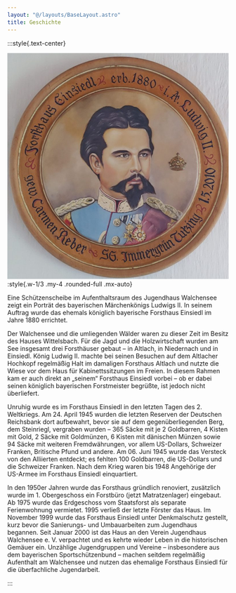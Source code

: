 ```yaml
---
layout: "@/layouts/BaseLayout.astro"
title: Geschichte
---
```


:::style{.text-center}

![](src/images/schuetzenscheibe-ludwig-forsthaus-einsiedl.jpg):style{.w-1/3 .my-4 .rounded-full .mx-auto}

Eine Schützenscheibe im Aufenthaltsraum des Jugendhaus Walchensee zeigt ein Porträt des bayerischen Märchenkönigs Ludwigs II. In seinem Auftrag wurde das ehemals königlich bayerische Forsthaus Einsiedl im Jahre 1880 errichtet.

Der Walchensee und die umliegenden Wälder waren zu dieser Zeit im Besitz des Hauses Wittelsbach. Für die Jagd und die Holzwirtschaft wurden am See insgesamt drei Forsthäuser gebaut – in Altlach, in Niedernach und in Einsiedl. König Ludwig II. machte bei seinen Besuchen auf dem Altlacher Hochkopf regelmäßig Halt im damaligen Forsthaus Altlach und nutzte die Wiese vor dem Haus für Kabinettssitzungen im Freien. In diesem Rahmen kam er auch direkt an „seinem“ Forsthaus Einsiedl vorbei – ob er dabei seinen königlich bayerischen Forstmeister begrüßte, ist jedoch nicht überliefert.

Unruhig wurde es im Forsthaus Einsiedl in den letzten Tagen des 2. Weltkriegs. Am 24. April 1945 wurden die letzten Reserven der Deutschen Reichsbank dort aufbewahrt, bevor sie auf dem gegenüberliegenden Berg, dem Steinriegl, vergraben wurden – 365 Säcke mit je 2 Goldbarren, 4 Kisten mit Gold, 2 Säcke mit Goldmünzen, 6 Kisten mit dänischen Münzen sowie 94 Säcke mit weiteren Fremdwährungen, vor allem US-Dollars, Schweizer Franken, Britische Pfund und andere. Am 06. Juni 1945 wurde das Versteck von den Alliierten entdeckt; es fehlten 100 Goldbarren, die US-Dollars und die Schweizer Franken. Nach dem Krieg waren bis 1948 Angehörige der US-Armee im Forsthaus Einsiedl einquartiert.

In den 1950er Jahren wurde das Forsthaus gründlich renoviert, zusätzlich wurde im 1. Obergeschoss ein Forstbüro (jetzt Matratzenlager) eingebaut. Ab 1975 wurde das Erdgeschoss vom Staatsforst als separate Ferienwohnung vermietet. 1995 verließ der letzte Förster das Haus. Im November 1999 wurde das Forsthaus Einsiedl unter Denkmalschutz gestellt, kurz bevor die Sanierungs- und Umbauarbeiten zum Jugendhaus begannen. Seit Januar 2000 ist das Haus an den Verein Jugendhaus Walchensee e. V. verpachtet und es kehrte wieder Leben in die historischen Gemäuer ein. Unzählige Jugendgruppen und Vereine – insbesondere aus dem bayerischen Sportschützenbund – machen seitdem regelmäßig Aufenthalt am Walchensee und nutzen das ehemalige Forsthaus Einsiedl für die überfachliche Jugendarbeit.

:::
